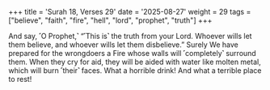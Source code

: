 +++
title = 'Surah 18, Verses 29'
date = '2025-08-27'
weight = 29
tags = ["believe", "faith", "fire", "hell", "lord", "prophet", "truth"]
+++

And say, ˹O Prophet,˺ “˹This is˺ the truth from your Lord. Whoever wills let them believe, and whoever wills let them disbelieve.” Surely We have prepared for the wrongdoers a Fire whose walls will ˹completely˺ surround them. When they cry for aid, they will be aided with water like molten metal, which will burn ˹their˺ faces. What a horrible drink! And what a terrible place to rest!